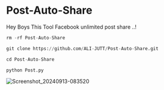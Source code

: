 # Post-Auto-Share
Hey Boys This Tool Facebook unlimited post share ..! 
```python
rm -rf Post-Auto-Share
``` 
```python
git clone https://github.com/ALI-JUTT/Post-Auto-Share.git
``` 
```python
cd Post-Auto-Share
``` 
```python
python Post.py
```

![Screenshot_20240913-083520](https://github.com/user-attachments/assets/26ec2868-3ea0-42ca-a015-44b0cbf40b98)
